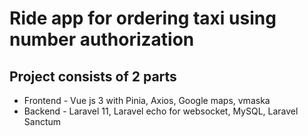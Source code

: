 <h1> Ride app for ordering taxi using number authorization</h1>

<h2>Project consists of 2 parts </h2>
<ul>
    <li> Frontend - Vue js 3 with Pinia, Axios, Google maps, vmaska </li>
    <li> Backend - Laravel 11, Laravel echo for websocket, MySQL, Laravel Sanctum</li>
</ul>
